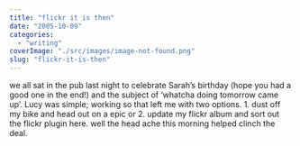 ```yaml
---
title: "flickr it is then"
date: "2005-10-09"
categories: 
  - "writing"
coverImage: "./src/images/image-not-found.png"
slug: "flickr-it-is-then"
---
```


we all sat in the pub last night to celebrate Sarah’s birthday (hope you had a good one in the end!) and the subject of ‘whatcha doing tomorrow came up’. Lucy was simple; working so that left me with two options. 1. dust off my bike and head out on a epic or 2. update my flickr album and sort out the flickr plugin here. well the head ache this morning helped clinch the deal.
